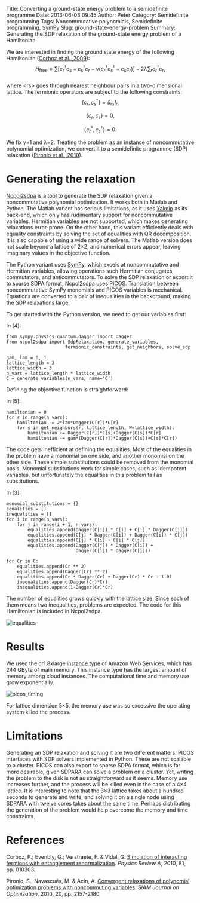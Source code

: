 Title: Converting a ground-state energy problem to a semidefinite programme
Date: 2013-06-03 09:45
Author: Peter
Category: Semidefinite programming
Tags: Noncommutative polynomials, Semidefinite programming, SymPy
Slug: ground-state-energy-problem
Summary: Generating the SDP relaxation of the ground-state energy problem of a Hamiltonian.

We are interested in finding the ground state energy of the following
Hamiltonian ([Corboz et al., 2009](#corboz2009simulation)):  
$$H_{\mathrm{free}}=\sum_{}\left[c_{r}^{\dagger}
c_{s}+c_{s}^{\dagger} c_{r}-\gamma(c_{r}^{\dagger}
c_{s}^{\dagger}+c_{s}c_{r}
)\right]-2\lambda\sum_{r}c_{r}^{\dagger}c_{r},$$  
where \<rs\> goes through nearest neighbour pairs in a two-dimensional
lattice. The fermionic operators are subject to the following
constraints:  
$$\{c_{r}, c_{s}^{\dagger}\}=\delta_{rs}I_{r},$$

$$\{c_{r}, c_{s}\}=0,$$

$$\{c_{r}^\dagger, c_{s}^\dagger\}=0.$$

We fix γ=1 and λ=2. Treating the problem as an instance of
noncommutative polynomial optimization, we convert it to a semidefinite
programme (SDP) relaxation ([Pironio et al., 2010](#pironio2010convergent)).

Generating the relaxation
=========================

[Ncpol2sdpa](http://peterwittek.github.io/ncpol2sdpa/) is a tool to
generate the SDP relaxation given a noncommutative polynomial
optimization. It works both in Matlab and Python. The Matlab variant has
serious limitations, as it uses
[Yalmip](http://users.isy.liu.se/johanl/yalmip/) as its back-end, which
only has rudimentary support for noncommutative variables. Hermitian
variables are not supported, which makes generating relaxations
error-prone. On the other hand, this variant efficiently deals with
equality constraints by solving the set of equalities with QR
decomposition. It is also capable of using a wide range of solvers. The
Matlab version does not scale beyond a lattice of 2×2, and numerical
errors appear, leaving imaginary values in the objective function.

The Python variant uses [SymPy](http://sympy.org/), which excels at
noncommutative and Hermitian variables, allowing operations such
Hermitian conjugates, commutators, and anticommutators. To solve the SDP
relaxation or export it to sparse SDPA format, Ncpol2sdpa uses
[PICOS](http://picos.zib.de/). Translation between noncommutative SymPy
monomials and PICOS variables is mechanical. Equations are converted to
a pair of inequalities in the background, making the SDP relaxations
large.

To get started with the Python version, we need to get our variables
first:

<div class="cell border-box-sizing code_cell rendered">

<div class="input">

<div class="prompt input_prompt">

In [4]:

</div>

<div class="inner_cell">

<div class="input_area">

<div class="highlight">

    from sympy.physics.quantum.dagger import Dagger
    from ncpol2sdpa import SdpRelaxation, generate_variables,   
                          fermionic_constraints, get_neighbors, solve_sdp

    gam, lam = 0, 1
    lattice_length = 3
    lattice_width = 3
    n_vars = lattice_length * lattice_width
    C = generate_variables(n_vars, name='C')

</div>

</div>

</div>

</div>

</div>

Defining the objective function is straightforward:

<div class="cell border-box-sizing code_cell rendered">

<div class="input">

<div class="prompt input_prompt">

In [5]:

</div>

<div class="inner_cell">

<div class="input_area">

<div class="highlight">

    hamiltonian = 0
    for r in range(n_vars):
        hamiltonian -= 2*lam*Dagger(C[r])*C[r]
        for s in get_neighbors(r, lattice_length, W=lattice_width):
            hamiltonian += Dagger(C[r])*C[s]+Dagger(C[s])*C[r]
            hamiltonian -= gam*(Dagger(C[r])*Dagger(C[s])+C[s]*C[r])

</div>

</div>

</div>

</div>

</div>

The code gets inefficient at defining the equalities. Most of the
equalities in the problem have a monomial on one side, and another
monomial on the other side. These simple substitutions could be removed
from the monomial basis. Monomial substitutions work for simple cases,
such as idempotent variables, but unfortunately the equalities in this
problem fail as substitutions.

<div class="cell border-box-sizing code_cell rendered">

<div class="input">

<div class="prompt input_prompt">

In [3]:

</div>

<div class="inner_cell">

<div class="input_area">

<div class="highlight">

    monomial_substitutions = {}
    equalities = []
    inequalities = []
    for i in range(n_vars):
        for j in range(i + 1, n_vars):
            equalities.append(Dagger(C[j]) * C[i] + C[i] * Dagger(C[j]))
            equalities.append(C[j] * Dagger(C[i]) + Dagger(C[i]) * C[j])
            equalities.append(C[j] * C[i] + C[i] * C[j])
            equalities.append(Dagger(C[j]) * Dagger(C[i]) +
                              Dagger(C[i]) * Dagger(C[j]))

    for Cr in C:        
        equalities.append(Cr ** 2)
        equalities.append(Dagger(Cr) ** 2)
        equalities.append(Cr * Dagger(Cr) + Dagger(Cr) * Cr - 1.0)
        inequalities.append(Dagger(Cr)*Cr)
        inequalities.append(1-Dagger(Cr)*Cr)

</div>

</div>

</div>

</div>

</div>

The number of equalities grows quickly with the lattice size. Since each
of them means two inequalities, problems are expected. The code for this
Hamiltonian is included in Ncpol2sdpa.  

![equalities](http://peterwittek.com/wp-content/uploads/2013/06/equalities.png)

Results
=======

We used the cr1.8xlarge [instance
type](https://aws.amazon.com/ec2/instance-types/#instance-details "AWS instance types")
of Amazon Web Services, which has 244 GByte of main memory. This
instance type has the largest amount of memory among cloud instances.
The computational time and memory use grow exponentially.

![picos_timing](http://peterwittek.com/wp-content/uploads/2013/06/picos_timing.png)

For lattice dimension 5×5, the memory use was so excessive the operating
system killed the process.

Limitations
===========

Generating an SDP relaxation and solving it are two different matters.
PICOS interfaces with SDP solvers implemented in Python. These are not
scalable to a cluster. PICOS can also export to sparse SDPA format,
which is far more desirable, given SDPARA can solve a problem on a
cluster. Yet, writing the problem to the disk is not as straightforward
as it seems. Memory use increases further, and the process will be
killed even in the case of a 4×4 lattice. It is interesting to note that
the 3×3 lattice takes about a hundred seconds to generate and write, and
solving it on a single node using SDPARA with twelve cores takes about
the same time. Perhaps distributing the generation of the problem would
help overcome the memory and time constraints.

References
==========

<a name="corboz2009simulation"></a>Corboz, P.; Evenbly, G.; Verstraete,
F. & Vidal, G. [Simulation of interacting fermions with entanglement renormalization](http://arxiv.org/abs/0904.4151). *Physics Review A*,
2010, 81, pp. 010303.

<a name="pironio2010convergent"></a>Pironio, S.; Navascués, M. & Acín,
A. [Convergent relaxations of polynomial optimization problems with noncommuting variables](http://arxiv.org/abs/0903.4368). *SIAM Journal
on Optimization*, 2010, 20, pp. 2157-2180.

